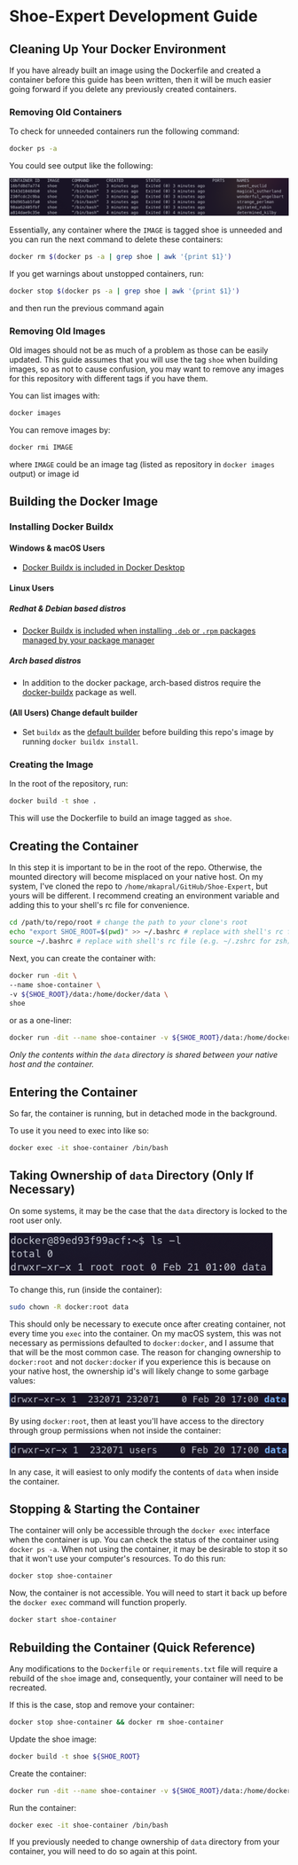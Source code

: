 # Shoe-Expert Development Guide

## Cleaning Up Your Docker Environment

If you have already built an image using the Dockerfile and created a container before this guide has been written, then it will be much easier going forward if you delete any previously created containers.

### Removing Old Containers

To check for unneeded containers run the following command:

```bash
docker ps -a
```

You could see output like the following:

![png](png/docker_ps_-a.png)

Essentially, any container where the `IMAGE` is tagged shoe is unneeded and you can run the next command to delete these containers:

```bash
docker rm $(docker ps -a | grep shoe | awk '{print $1}')
```

If you get warnings about unstopped containers, run:

```bash
docker stop $(docker ps -a | grep shoe | awk '{print $1}')
```

and then run the previous command again

### Removing Old Images

Old images should not be as much of a problem as those can be easily updated. This guide assumes that you will use the tag `shoe` when building images, so as not to cause confusion, you may want to remove any images for this repository with different tags if you have them.

You can list images with:

```bash
docker images
```

You can remove images by:

```bash
docker rmi IMAGE
```

where `IMAGE` could be an image tag (listed as repository in `docker images` output) or image id

## Building the Docker Image

### Installing Docker Buildx

#### Windows & macOS Users

- [Docker Buildx is included in Docker Desktop](https://github.com/docker/buildx#windows-and-macos)

#### Linux Users

##### Redhat & Debian based distros

- [Docker Buildx is included when installing `.deb` or `.rpm` packages managed by your package manager](https://github.com/docker/buildx#linux-packages)

##### Arch based distros

- In addition to the docker package, arch-based distros require the [docker-buildx](https://archlinux.org/packages/community/x86_64/docker-buildx/) package as well.

#### (All Users) Change default builder

- Set `buildx` as the [default builder](https://github.com/docker/buildx#set-buildx-as-the-default-builder) before building this repo's image by running `docker buildx install`.

### Creating the Image

In the root of the repository, run:

```bash
docker build -t shoe .
```

This will use the Dockerfile to build an image tagged as `shoe`.

## Creating the Container

In this step it is important to be in the root of the repo. Otherwise, the mounted directory will become misplaced on your native host. On my system, I've cloned the repo to `/home/mkapral/GitHub/Shoe-Expert`, but yours will be different. I recommend creating an environment variable and adding this to your shell's rc file for convenience.

```bash
cd /path/to/repo/root # change the path to your clone's root
echo "export SHOE_ROOT=$(pwd)" >> ~/.bashrc # replace with shell's rc file (e.g. ~/.zshrc for zsh)
source ~/.bashrc # replace with shell's rc file (e.g. ~/.zshrc for zsh)
```

Next, you can create the container with:

```bash
docker run -dit \
--name shoe-container \
-v ${SHOE_ROOT}/data:/home/docker/data \
shoe
```

or as a one-liner:

```bash
docker run -dit --name shoe-container -v ${SHOE_ROOT}/data:/home/docker/data shoe
```

*Only the contents within the `data` directory is shared between your native host and the container.*

## Entering the Container

So far, the container is running, but in detached mode in the background.

To use it you need to exec into like so:

```bash
docker exec -it shoe-container /bin/bash
```
## Taking Ownership of `data` Directory (Only If Necessary)

On some systems, it may be the case that the `data` directory is locked to the root user only.

![png](png/dataPermissions.png)

To change this, run (inside the container):

```bash
sudo chown -R docker:root data
```

This should only be necessary to execute once after creating container, not every time you `exec` into the container. On my macOS system, this was not necessary as permissions defaulted to `docker:docker`, and I assume that that will be the most common case. The reason for changing ownership to `docker:root` and not `docker:docker` if you experience this is because on your native host, the ownership id's will likely change to some garbage values:

![png](png/garbageOwnership.png)

By using `docker:root`, then at least you'll have access to the directory through group permissions when not inside the container:

![png](png/semiGarbageOwnership.png)

In any case, it will easiest to only modify the contents of `data` when inside the container.

## Stopping & Starting the Container

The container will only be accessible through the `docker exec` interface when the container is up. You can check the status of the container using `docker ps -a`. When not using the container, it may be desirable to stop it so that it won't use your computer's resources. To do this run:

```bash
docker stop shoe-container
```

Now, the container is not accessible. You will need to start it back up before the `docker exec` command will function properly.

```bash
docker start shoe-container
```

## Rebuilding the Container (Quick Reference)

Any modifications to the `Dockerfile` or `requirements.txt` file will require a rebuild of the `shoe` image and, consequently, your container will need to be recreated.

If this is the case, stop and remove your container:

```bash
docker stop shoe-container && docker rm shoe-container
```

Update the shoe image:

```bash
docker build -t shoe ${SHOE_ROOT}
```

Create the container:

```bash
docker run -dit --name shoe-container -v ${SHOE_ROOT}/data:/home/docker/data shoe
```

Run the container:

```bash
docker exec -it shoe-container /bin/bash
```

If you previously needed to change ownership of `data` directory from your container, you will need to do so again at this point.


